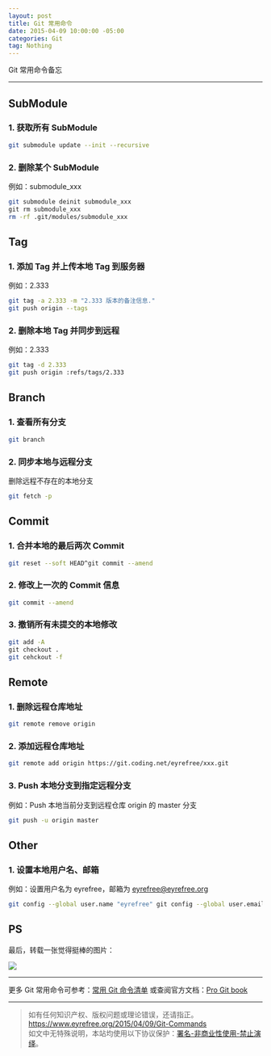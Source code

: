 ```yaml
---
layout: post
title: Git 常用命令
date: 2015-04-09 10:00:00 -05:00
categories: Git
tag: Nothing
---
```


Git 常用命令备忘

---

## SubModule

### 1. 获取所有 SubModule

```bash
git submodule update --init --recursive
```

### 2. 删除某个 SubModule

例如：submodule_xxx

```bash
git submodule deinit submodule_xxx
git rm submodule_xxx
rm -rf .git/modules/submodule_xxx
```

## Tag

### 1. 添加 Tag 并上传本地 Tag 到服务器

例如：2.333

```bash
git tag -a 2.333 -m "2.333 版本的备注信息."
git push origin --tags
```

### 2. 删除本地 Tag 并同步到远程

例如：2.333

```bash
git tag -d 2.333
git push origin :refs/tags/2.333
```

## Branch

### 1. 查看所有分支

```bash
git branch
```

### 2. 同步本地与远程分支

删除远程不存在的本地分支

```bash
git fetch -p
```

## Commit

### 1. 合并本地的最后两次 Commit

```bash
git reset --soft HEAD^git commit --amend
```

### 2. 修改上一次的 Commit 信息

```bash
git commit --amend
```

### 3. 撤销所有未提交的本地修改

```bash
git add -A
git checkout .
git cehckout -f
```

## Remote

### 1. 删除远程仓库地址

```bash
git remote remove origin
```

### 2. 添加远程仓库地址

```bash
git remote add origin https://git.coding.net/eyrefree/xxx.git
```

### 3. Push 本地分支到指定远程分支

例如：Push 本地当前分支到远程仓库 origin 的 master 分支

```bash
git push -u origin master
```

## Other

### 1. 设置本地用户名、邮箱

例如：设置用户名为 eyrefree，邮箱为 eyrefree@eyrefree.org

```bash
git config --global user.name "eyrefree" git config --global user.email eyrefree@eyrefree.org
```

## PS

最后，转载一张觉得挺棒的图片：

![](/images/git.png)

---

更多 Git 常用命令可参考：[常用 Git 命令清单](http://www.ruanyifeng.com/blog/2015/12/git-cheat-sheet.html)
或查阅官方文档：[Pro Git book](https://git-scm.com/book/zh/v2)

---

> 如有任何知识产权、版权问题或理论错误，还请指正。   
> https://www.eyrefree.org/2015/04/09/Git-Commands   
> 如文中无特殊说明，本站均使用以下协议保护：[署名-非商业性使用-禁止演绎](http://creativecommons.org/licenses/by-nc-nd/3.0/cn/)。   
